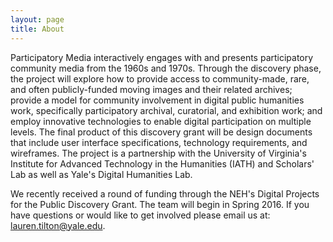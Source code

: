 ```yaml
---
layout: page
title: About
---
```


Participatory Media interactively engages with and presents participatory community media from the 1960s and 1970s. Through the discovery phase, the project will explore how to provide access to community-made, rare, and often publicly-funded moving images and their related archives; provide a model for community involvement in digital public humanities work, specifically participatory archival, curatorial, and exhibition work; and employ innovative technologies to enable digital participation on multiple levels. The final product of this discovery grant will be design documents that include user interface specifications, technology requirements, and wireframes. The project is a partnership with the University of Virginia's Institute for Advanced Technology in the Humanities (IATH) and Scholars' Lab as well as Yale's Digital Humanities Lab.

We recently received a round of funding through the NEH's Digital Projects for the Public Discovery Grant. The team will begin in Spring 2016. If you have questions or would like to get involved please email us at: lauren.tilton@yale.edu.

